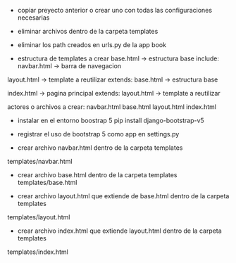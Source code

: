 * copiar preyecto anterior o crear uno con todas las configuraciones necesarias

* eliminar archivos dentro de la carpeta templates


* eliminar los path creados en urls.py de la app book 



* estructura de templates a crear
base.html -> estructura base
    include: navbar.html -> barra de navegacion

layout.html -> template a reutilizar
    extends: base.html -> estructura base

index.html -> pagina principal
    extends: layout.html -> template a reutilizar

actores o archivos a crear:
navbar.html
base.html
layout.html
index.html

* instalar en el entorno boostrap 5
pip install django-bootstrap-v5

* registrar el uso de bootstrap 5 como app en settings.py


* crear archivo navbar.html dentro de la carpeta templates

templates/navbar.html

* crear archivo base.html dentro de la carpeta templates
templates/base.html

* crear archivo layout.html que extiende de base.html dentro de la carpeta templates

templates/layout.html

* crear archivo index.html que extiende layout.html dentro de la carpeta templates

templates/index.html